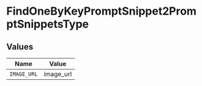 # FindOneByKeyPromptSnippet2PromptSnippetsType


## Values

| Name        | Value       |
| ----------- | ----------- |
| `IMAGE_URL` | image_url   |